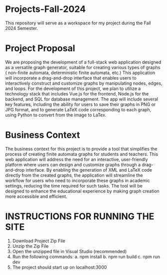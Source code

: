 # Projects-Fall-2024
This repository will serve as a workspace for my project during the Fall 2024 Semester.

# Project Proposal
We are proposing the development of a full-stack web application designed as a versatile
graph generator, suitable for creating various types of graphs ( non-finite automata, deterministic
finite automata, etc.) This application will incorporate a drag-and-drop interface that enables
users to interactively construct and customize graphs by manipulating nodes, edges, and loops.
For the development of this project, we plan to utilize a technology stack that includes Vue.js for
the frontend, Node.js for the backend, and SQL for database management. The app will include
several key features, including the ability for users to save their graphs in PNG or JPG format,
and to generate LaTeX code corresponding to each graph, using Python to convert from the
image to LaTex.

# Business Context
The business context for this project is to provide a tool that simplifies the process of creating finite automata graphs for students and teachers. This web application will address the need for an interactive, user-friendly platform where users can design and customize graphs through a drag-and-drop interface. By enabling the generation of XML and LaTeX code directly from the created graphs, the application will streamline the workflow for users who need to incorporate these graphs in academic settings, reducing the time required for such tasks. The tool will be designed to enhance the educational experience by making graph creation more accessible and efficient.

# INSTRUCTIONS FOR RUNNING THE SITE
1. Download Project Zip File
2. Unzip the Zip File
3. Open the unzipped file in Visual Studio (recommended)
4. Run the following commands:
  a. npm install
  b. npm run build
  c. npm run dev
5. The project should start up on localhost:3000